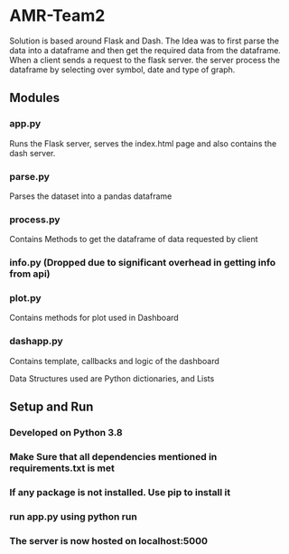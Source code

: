 # AMR-Team2
Solution is based around Flask and Dash. The Idea was to first parse the data into a dataframe and then get the required data from the dataframe. When a client sends a request to 
the flask server. the server process the dataframe by selecting over symbol, date and type of graph. 

## Modules

### app.py

Runs the Flask server, serves the index.html page and also contains the dash server.

### parse.py

Parses the dataset into a pandas dataframe

### process.py

Contains Methods to get the dataframe of data requested by client

### info.py (Dropped due to significant overhead in getting info from api)

### plot.py

Contains methods for plot used in Dashboard

### dashapp.py

Contains template, callbacks and logic of the dashboard

Data Structures used are Python dictionaries, and Lists

## Setup and Run

### Developed on Python 3.8

### Make Sure that all dependencies mentioned in requirements.txt is met
### If any package is not installed. Use pip to install it
### run app.py using python run
### The server is now hosted on localhost:5000
